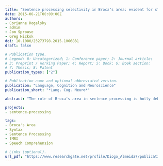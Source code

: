 ```yaml
---
title: "Sentence processing selectivity in Broca's area: evident for structure but not syntactic movement"
date: 2015-06-21T00:00:00Z
authors:
- Corianne Rogalsky
- admin
- Jon Sprouse
- Greg Hickok
doi: 10.1080/23273798.2015.1066831
draft: false

# Publication type.
# Legend: 0: Uncategorized; 1: Conference paper; 2: Journal article;
# 3: Preprint / Working Paper; 4: Report; 5: Book; 6: Book section;
# 7: Thesis; 8: Patent
publication_types: ["2"]

# Publication name and optional abbreviated version.
publication: "Language, Cognition and Neuroscience"
publication_short: "*Lang. Cog. Neuro*"

abstract: "The role of Broca's area in sentence processing is hotly debated. Hypotheses include that Broca's area supports sentence comprehension via syntax-specific processes, hierarchical structure building, or working memory. Here we adopt a within-subject functional magnetic resonance imaging (fMRI) approach using sentence-level contrasts and non-sentential comparison tasks to address these hypotheses. Standard syntactic movement distance effects were replicated, but no difference was found between movement and non-movement sentences in Broca's area in the group or consistently in the individual subject analyses. Group and individual results both identify Broca's area subregions that are selective for sentence structure. Group, but not individual subject results, suggest shared resources for sentence processing and articulation in Broca's area. We conclude that Broca's area is not selectively processing syntactic movement, but that subregions are selectively responsive to sentence structure. Our findings reinforce Fedorenko and Kanwishser's call for individual subject analyses in Broca's area, as group findings can obscure selective responses."

projects:
- sentence-processing

tags:
- Broca's Area
- Syntax
- Sentence Processing
- fMRI
- Speech Comprehension

# Links (optional).
url_pdf: "https://www.researchgate.net/profile/Diogo_Almeida7/publication/281107689_Sentence_processing_selectivity_in_Broca's_area_evident_for_structure_but_not_syntactic_movement/links/55d5cd9f08aec156b9a53fa5/Sentence-processing-selectivity-in-Brocas-area-evident-for-structure-but-not-syntactic-movement.pdf?_sg%5B0%5D=BGloN6HieTIjTXU-H-CYV3obgP3n-YwHfy_O3Zj9BSB2ix_JCJ6-4-3QV4bOkEklRa9t6Xwa7YV3exC8fu6zzQ.8YKXGun8HsogPWrQlYtIZm067W4YqucwMjq0BrhUidllZUstPJGYUq5FnWAgLKsGxyQ06tYcUoogyRZjwgacBQ&_sg%5B1%5D=ixvS3BaP5lifZPhXP_ZeAZrONWvI2rg216dQfR7HE2qtP6RuJjy-FBGSSSq-NWUs-MvkZGYFiHVt2oi71qeidCVsif1PT_DXK1orYFNYismx.8YKXGun8HsogPWrQlYtIZm067W4YqucwMjq0BrhUidllZUstPJGYUq5FnWAgLKsGxyQ06tYcUoogyRZjwgacBQ&_iepl="
---
```

